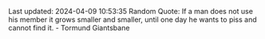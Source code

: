 Last updated: 2024-04-09 10:53:35
Random Quote: If a man does not use his member it grows smaller and smaller, until one day he wants to piss and cannot find it.  -  Tormund Giantsbane